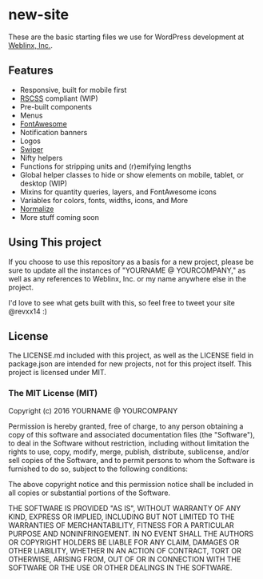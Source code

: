 # new-site

These are the basic starting files we use for WordPress development at [Weblinx, Inc.](http://www.weblinxinc.com/).

## Features

- Responsive, built for mobile first
- [RSCSS](http://rscss.io/) compliant (WIP)
- Pre-built components
- Menus
 - [FontAwesome](http://fortawesome.github.io/Font-Awesome/)
 - Notification banners
 - Logos
 - [Swiper](http://idangero.us/swiper/)
- Nifty helpers
- Functions for stripping units and (r)emifying lengths
- Global helper classes to hide or show elements on mobile, tablet, or desktop (WIP)
 - Mixins for quantity queries, layers, and FontAwesome icons
 - Variables for colors, fonts, widths, icons, and More
- [Normalize](http://necolas.github.io/normalize.css/)
- More stuff coming soon

## Using This project

If you choose to use this repository as a basis for a new project, please be sure to update all the instances of "YOURNAME @ YOURCOMPANY," as well as any references to Weblinx, Inc. or my name anywhere else in the project.

I'd love to see what gets built with this, so feel free to tweet your site @revxx14 :)

## License

The LICENSE.md included with this project, as well as the LICENSE field in package.json are intended for new projects, not for this project itself. This project is licensed under MIT.

### The MIT License (MIT)

Copyright (c) 2016 YOURNAME @ YOURCOMPANY

Permission is hereby granted, free of charge, to any person obtaining a copy of this software and associated documentation files (the "Software"), to deal in the Software without restriction, including without limitation the rights to use, copy, modify, merge, publish, distribute, sublicense, and/or sell copies of the Software, and to permit persons to whom the Software is furnished to do so, subject to the following conditions:

The above copyright notice and this permission notice shall be included in all copies or substantial portions of the Software.

THE SOFTWARE IS PROVIDED "AS IS", WITHOUT WARRANTY OF ANY KIND, EXPRESS OR IMPLIED, INCLUDING BUT NOT LIMITED TO THE WARRANTIES OF MERCHANTABILITY, FITNESS FOR A PARTICULAR PURPOSE AND NONINFRINGEMENT. IN NO EVENT SHALL THE AUTHORS OR COPYRIGHT HOLDERS BE LIABLE FOR ANY CLAIM, DAMAGES OR OTHER LIABILITY, WHETHER IN AN ACTION OF CONTRACT, TORT OR OTHERWISE, ARISING FROM, OUT OF OR IN CONNECTION WITH THE SOFTWARE OR THE USE OR OTHER DEALINGS IN THE SOFTWARE.
